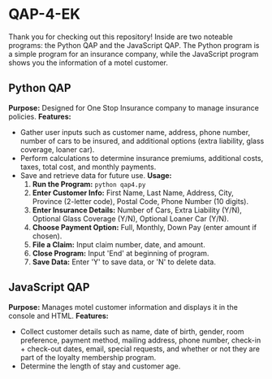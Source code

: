 # QAP-4-EK

Thank you for checking out this repository! Inside are two noteable programs: the Python QAP and the JavaScript QAP. The Python program is a simple program for an insurance company, while the JavaScript program shows you the information of a motel customer.

## Python QAP
**Purpose:** Designed for One Stop Insurance company to manage insurance policies.
**Features:**
- Gather user inputs such as customer name, address, phone number, number of cars to be insured, and additional options (extra liability, glass coverage, loaner car).
- Perform calculations to determine insurance premiums, additional costs, taxes, total cost, and monthly payments.
- Save and retrieve data for future use.
**Usage:**
  1. **Run the Program:** `python qap4.py`
  2. **Enter Customer Info:** First Name, Last Name, Address, City, Province (2-letter code), Postal Code, Phone Number (10 digits).
  3. **Enter Insurance Details:** Number of Cars, Extra Liability (Y/N), Optional Glass Coverage (Y/N), Optional Loaner Car (Y/N).
  4. **Choose Payment Option:** Full, Monthly, Down Pay (enter amount if chosen).
  5. **File a Claim:** Input claim number, date, and amount.
  6. **Close Program:** Input 'End' at beginning of program.
  7. **Save Data:** Enter 'Y' to save data, or 'N' to delete data.
 
## JavaScript QAP
**Purpose:** Manages motel customer information and displays it in the console and HTML.
**Features:**
- Collect customer details such as name, date of birth, gender, room preference, payment method, mailing address, phone number, check-in + check-out dates, email, special requests, and whether or not they are part of the loyalty membership program.
- Determine the length of stay and customer age.
